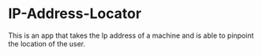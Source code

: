 # IP-Address-Locator
This is an app that takes the Ip address of a  machine and is able to pinpoint the location of the user.
